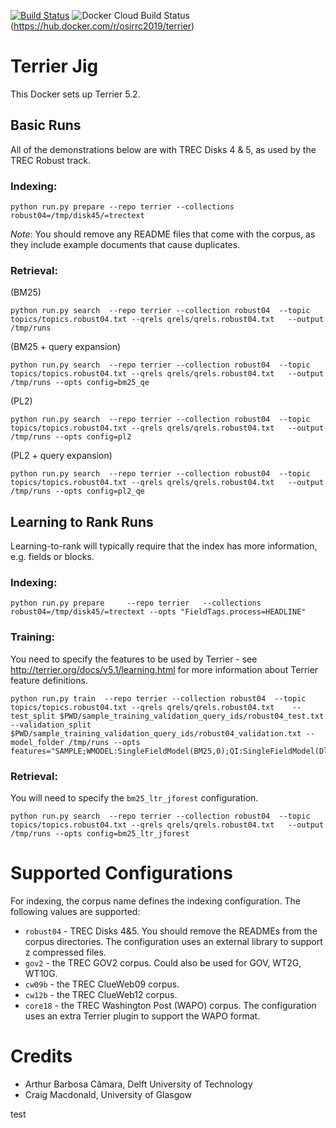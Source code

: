 [![Build Status](https://travis-ci.com/osirrc/terrier-docker.svg?branch=master)](https://travis-ci.com/osirrc/terrier-docker)
![Docker Cloud Build Status](https://img.shields.io/docker/cloud/build/osirrc2019/terrier.svg)(https://hub.docker.com/r/osirrc2019/terrier)
# Terrier Jig

This Docker sets up Terrier 5.2.


## Basic Runs

All of the demonstrations below are with TREC Disks 4 & 5, as used by the TREC Robust track.

### Indexing:

	python run.py prepare --repo terrier --collections robust04=/tmp/disk45/=trectext

*Note*: You should remove any README files that come with the corpus, as they include example documents that cause duplicates.

### Retrieval:

(BM25)

	python run.py search  --repo terrier --collection robust04  --topic topics/topics.robust04.txt --qrels qrels/qrels.robust04.txt   --output /tmp/runs 

(BM25 + query expansion)

	python run.py search  --repo terrier --collection robust04  --topic topics/topics.robust04.txt --qrels qrels/qrels.robust04.txt   --output /tmp/runs --opts config=bm25_qe

(PL2)

	python run.py search  --repo terrier --collection robust04  --topic topics/topics.robust04.txt --qrels qrels/qrels.robust04.txt   --output /tmp/runs --opts config=pl2

(PL2 + query expansion)

	python run.py search  --repo terrier --collection robust04  --topic topics/topics.robust04.txt --qrels qrels/qrels.robust04.txt   --output /tmp/runs --opts config=pl2_qe

## Learning to Rank Runs

Learning-to-rank will typically require that the index has more information, e.g. fields or blocks.

### Indexing:

	python run.py prepare     --repo terrier   --collections robust04=/tmp/disk45/=trectext --opts "FieldTags.process=HEADLINE"

### Training:

You need to specify the features to be used by Terrier - see http://terrier.org/docs/v5.1/learning.html for more information about Terrier feature definitions.

	python run.py train  --repo terrier --collection robust04  --topic topics/topics.robust04.txt --qrels qrels/qrels.robust04.txt    --test_split $PWD/sample_training_validation_query_ids/robust04_test.txt  --validation_split $PWD/sample_training_validation_query_ids/robust04_validation.txt --model_folder /tmp/runs --opts features="SAMPLE;WMODEL:SingleFieldModel(BM25,0);QI:SingleFieldModel(Dl,0)"

### Retrieval:

You will need to specify the `bm25_ltr_jforest` configuration.

	python run.py search  --repo terrier --collection robust04  --topic topics/topics.robust04.txt --qrels qrels/qrels.robust04.txt   --output /tmp/runs --opts config=bm25_ltr_jforest

# Supported Configurations

For indexing, the corpus name defines the indexing configuration. The following values are supported:
 - `robust04` - TREC Disks 4&5. You should remove the READMEs from the corpus directories. The configuration uses an external library to support z compressed files.
 - `gov2` - the TREC GOV2 corpus. Could also be used for GOV, WT2G, WT10G.
 - `cw09b` - the TREC ClueWeb09 corpus.
 - `cw12b` - the TREC ClueWeb12 corpus.
 - `core18` - the TREC Washington Post (WAPO) corpus. The configuration uses an extra Terrier plugin to support the WAPO format.

# Credits

 - Arthur Barbosa Câmara, Delft University of Technology
 - Craig Macdonald, University of Glasgow

 test
